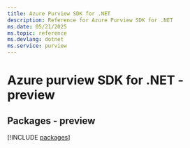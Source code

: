 ```yaml
---
title: Azure Purview SDK for .NET
description: Reference for Azure Purview SDK for .NET
ms.date: 05/21/2025
ms.topic: reference
ms.devlang: dotnet
ms.service: purview
---
```

# Azure purview SDK for .NET - preview
## Packages - preview
[!INCLUDE [packages](purview-index.md)]